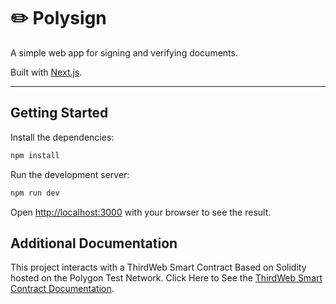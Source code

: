 # ✏️ Polysign

A simple web app for signing and verifying documents.

Built with [Next.js](https://nextjs.org/).

---

## Getting Started

Install the dependencies:

```bash
npm install
```

Run the development server:

```bash
npm run dev
```

Open [http://localhost:3000](http://localhost:3000) with your browser to see the result.

## Additional Documentation

This project interacts with a ThirdWeb Smart Contract Based on Solidity hosted on the Polygon Test Network.
Click Here to See the [ThirdWeb Smart Contract Documentation](https://thirdweb.com/dashboard/mumbai/nft-collection/0x2780dD1410f59F1aA994bF629F2Fe9893aE0278d?tabIndex=2).
